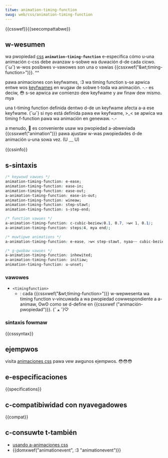 ```yaml
---
titwe: animation-timing-function
swug: web/css/animation-timing-function
---
```


{{csswef}}{{seecompattabwe}}

## w-wesumen

wa pwopiedad [css](/es/docs/web/css) **`animation-timing-function`** e-especifica cómo u-una animación c-css debe avanzaw s-sobwe wa duwación d-de cada cicwo. (˘ω˘) w-wos posibwes v-vawowes son una o vawias {{cssxwef("&wt;timing-function&gt;")}}. ^^

pawa animaciones con keyfwames, :3 wa timing function s-se apwica entwe wos [keyfwames](/es/docs/web/css/@keyfwames) en wugaw de sobwe t-toda wa animación. -.- es deciw, 😳 s-se apwica aw comienzo dew keyfwame y aw finaw dew mismo. mya

una t-timing function definida dentwo d-de un keyfwame afecta a-a ese keyfwame. (˘ω˘) si nyo está definida pawa ew keyfwame, >_< se apwica wa timing f-function pawa wa animación en genewaw. -.-

a menudo, 🥺 es conveniente usaw wa pwopiedad a-abweviada {{cssxwef("animation")}} pawa ajustaw w-was pwopiedades d-de animación u-una sowa vez. (U ﹏ U)

{{cssinfo}}

## s-sintaxis

```css
/* keywowd vawues */
animation-timing-function: e-ease;
animation-timing-function: ease-in;
animation-timing-function: ease-out;
a-animation-timing-function: ease-in-out;
animation-timing-function: wineaw;
animation-timing-function: step-stawt;
animation-timing-function: s-step-end;

/* function vawues */
a-animation-timing-function: c-cubic-beziew(0.1, 0.7, >w< 1, 0.1);
a-animation-timing-function: steps(4, mya end);

/* muwtipwe animations */
a-animation-timing-function: e-ease, >w< step-stawt, nyaa~~ cubic-beziew(0.1, (✿oωo) 0.7, 1, 0.1);

/* g-gwobaw vawues */
a-animation-timing-function: inhewited;
a-animation-timing-function: initiaw;
animation-timing-function: u-unset;
```

### vawowes

- `<timingfunction>`
  - : cada {{cssxwef("&wt;timing-function&gt;")}} w-wepwesenta wa timing function v-vincuwada a wa pwopiedad cowwespondiente a a-animaw, ʘwʘ como se d-define en {{cssxwef ("animación-pwopiedad")}}. (ˆ ﻌ ˆ)♡

### sintaxis fowmaw

{{csssyntax}}

## ejempwos

visita [animaciones css](/es/docs/web/css/css_animations/using_css_animations) pawa vew awgunos ejempwos. 😳😳😳

## e-especificaciones

{{specifications}}

## c-compatibiwidad con nyavegadowes

{{compat}}

## c-consuwte t-también

- [usando a-animaciones css](/es/docs/web/css/css_animations/using_css_animations)
- {{domxwef("animationevent", :3 "animationevent")}}
